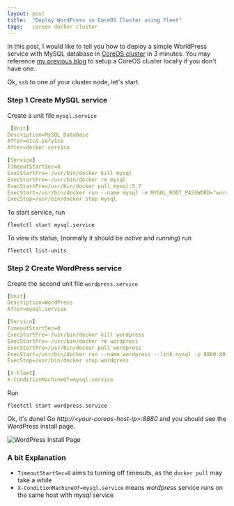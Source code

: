 ```yaml
---
layout: post
title:  "Deploy WordPress in CoreOS Cluster using Fleet"
tags:   coreos docker cluster
---
```


In this post, I would like to tell you how to deploy a simple WorldPress service 
with MySQL database in [CoreOS cluster](https://coreos.com/) in 3 minutes. 
You may reference [my previous blog](http://wenfeng-gao.github.io/2016/05/30/setup-coreos-cluster-in-virtualbox.html)
 to setup a CoreOS cluster locally if you don't have one.

Ok, `ssh` to one of your cluster node, let's start.

### Step 1 Create MySQL service
 Create a unit file `mysql.service`

~~~yml
 [Unit]
Description=MySQL DataBase
After=etcd.service
After=docker.service

[Service]
TimeoutStartSec=0
ExecStartPre=-/usr/bin/docker kill mysql
ExecStartPre=-/usr/bin/docker rm mysql
ExecStartPre=/usr/bin/docker pull mysql:5.7
ExecStart=/usr/bin/docker run --name mysql -e MYSQL_ROOT_PASSWORD="wordpress" -e MYSQL_DATABASE="wordpress" -e MYSQL_USER="wordpress" -e MYSQL_PASSWORD="wordpress" mysql:5.7
ExecStop=/usr/bin/docker stop mysql
~~~~~~~~~~~~

To start service, run

    fleetctl start mysql.service

To view its status, (normally it should be *active* and *running*) run

    fleetctl list-units


### Step 2 Create WordPress service
Create the second unit file `wordpress.service`

~~~yml
[Unit]
Description=WordPress
After=mysql.service

[Service]
TimeoutStartSec=0
ExecStartPre=-/usr/bin/docker kill wordpress
ExecStartPre=-/usr/bin/docker rm wordpress
ExecStartPre=/usr/bin/docker pull wordpress
ExecStart=/usr/bin/docker run --name wordpress --link mysql -p 8880:80 -e WORDPRESS_DB_PASSWORD=wordpress -e WORDPRESS_DB_NAME=wordpress -e WORDPRESS_DB_USER=wordpress wordpress
ExecStop=/usr/bin/docker stop wordpress

[X-Fleet]
X-ConditionMachineOf=mysql.service
~~~~~~~~~

Run 

    fleetctl start wordpress.service

Ok, it's done! Go *http://\<your-coreos-host-ip>:8880* and you should see the
WordPress install page.

![WordPress Install Page](/assets/wordpress-coreos-cluster/wordpress.PNG)

### A bit Explanation
- `TimeoutStartSec=0` aims to turning off timeouts, as the `docker pull` may take
a while
- `X-ConditionMachineOf=mysql.service` means *wordpress* service runs on the
same host with *mysql* service
